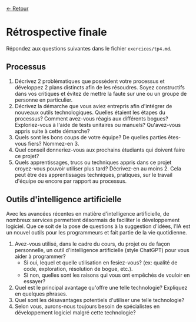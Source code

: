 [← Retour](../README.md)

# Rétrospective finale

Répondez aux questions suivantes dans le fichier `exercices/tp4.md`.

## Processus

1. Décrivez 2 problématiques que possèdent votre processus et développez 2 plans distincts afin de les résoudres. Soyez constructifs dans vos critiques et évitez de mettre la faute sur une ou un groupe de personne en particulier.
2. Décrivez la démarche que vous aviez entrepris afin d'intégrer de nouveaux outils technologiques. Quelles étaient les étapes du processus? Comment avez-vous réagis aux différents bogues? Exploriez-vous à l'aide de tests unitaires ou manuels? Qu'avez-vous appris suite à cette démarche?
3. Quels sont les bons coups de votre équipe? De quelles parties êtes-vous fiers? Nommez-en 3.
4. Quel conseil donneriez-vous aux prochains étudiants qui doivent faire ce projet?
5. Quels apprentissages, trucs ou techniques appris dans ce projet croyez-vous pouvoir utiliser plus tard? Décrivez-en au moins 2. Cela peut être des apprentissages techniques, pratiques, sur le travail d'équipe ou encore par rapport au processus.

## Outils d'intelligence artificielle

Avec les avancées récentes en matière d'intelligence artificielle, de nombreux services permettent désormais de faciliter le développement logiciel. Que ce soit de la pose de questions à la suggestion d'idées, l'IA est un nouvel outils pour les programmeurs et fait partie de la vie quotidienne.

1. Avez-vous utilisé, dans le cadre du cours, du projet ou de façon personnelle, un outil d'intelligence artificielle (style ChatGPT) pour vous aider à programmer?
   - Si oui, lequel et quelle utilisation en fesiez-vous? (ex: qualité de code, exploration, résolution de bogue, etc.).
   - Si non, quelles sont les raisons qui vous ont empêchés de vouloir en essayer?
2. Quel est le principal avantage qu'offre une telle technologie? Expliquez en quelques phrases.
3. Quel sont les désavantages potentiels d'utiliser une telle technologie?
4. Selon vous, aurons-nous toujours besoin de spécialistes en développement logiciel malgré cette technologie?
